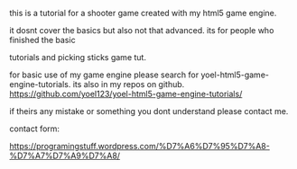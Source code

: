 this is a tutorial for a shooter game created with my html5 game engine.

it dosnt cover the basics but also not that advanced. its for people who finished the basic

tutorials and picking sticks game tut.

for basic use of my game engine please search for yoel-html5-game-engine-tutorials. its also in my repos on github.
https://github.com/yoel123/yoel-html5-game-engine-tutorials/

if theirs any mistake or something you dont understand please contact me.

contact form:

https://programingstuff.wordpress.com/%D7%A6%D7%95%D7%A8-%D7%A7%D7%A9%D7%A8/



